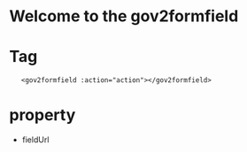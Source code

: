 # Welcome to the gov2formfield 

# Tag

```shell
   <gov2formfield :action="action"></gov2formfield>
```

# property 
- fieldUrl

